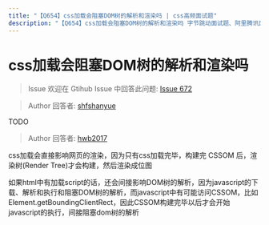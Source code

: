 ```yaml
---
title: "【Q654】css加载会阻塞DOM树的解析和渲染吗 | css高频面试题"
description: "【Q654】css加载会阻塞DOM树的解析和渲染吗 字节跳动面试题、阿里腾讯面试题、美团小米面试题。"
---
```


# css加载会阻塞DOM树的解析和渲染吗

> Issue
> 欢迎在 Gtihub Issue 中回答此问题: [Issue 672](https://github.com/shfshanyue/Daily-Question/issues/672)

> Author
> 回答者: [shfshanyue](https://github.com/shfshanyue)

TODO

> Author
> 回答者: [hwb2017](https://github.com/hwb2017)

css加载会直接影响网页的渲染，因为只有css加载完毕，构建完 CSSOM 后，渲染树(Render Tree)才会构建，然后渲染成位图

如果html中有加载script的话，还会间接影响DOM树的解析，因为javascript的下载、解析和执行和阻塞DOM树的解析，而javascript中有可能访问CSSOM，比如 Element.getBoundingClientRect，因此CSSOM构建完毕以后才会开始javascript的执行，间接阻塞dom树的解析
